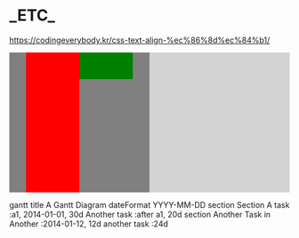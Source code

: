 # \_ETC\_

https://codingeverybody.kr/css-text-align-%ec%86%8d%ec%84%b1/

<div style="
  display: flex;
">
  <div class="lbox" style="
    width: 40vw;
    aspect-ratio: 1/1;
    display: flex;
    justify-content:center;
    background: gray;
    overflow: visible;
  ">
    <div class="lbox-bar-1" style="
      width: 10vw;
      aspect-ratio:1/1;
      background: red;
    "></div>
    <div class="lbox-bar-2" style="
      width: 10vw;
      height: 5vw;
      aspect-ratio:1/1;
      background: green;
    "></div>
  </div>
  <div class="rbox" style="
    width: 40vw;
    aspect-ratio: 1/1;
    background: lightgray;
  "></div>
</div>

gantt
title A Gantt Diagram
dateFormat YYYY-MM-DD
section Section
A task :a1, 2014-01-01, 30d
Another task :after a1, 20d
section Another
Task in Another :2014-01-12, 12d
another task :24d
